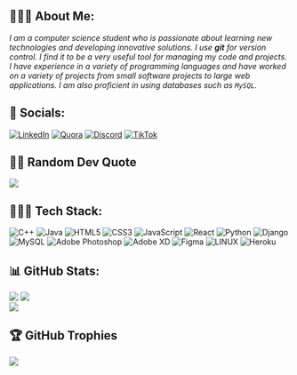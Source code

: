 ## 👨🏼‍🎓 About Me:
_I am a computer science student who is passionate about learning new technologies and developing innovative solutions. I use **git** for version control. I find it to be a very useful tool for managing my code and projects. I have experience in a variety of programming languages and have worked on a variety of projects from small software projects to large web applications. I am also proficient in using databases such as `MySQL`._


## 📱 Socials:
[![LinkedIn](https://img.shields.io/badge/LinkedIn-%230077B5.svg?logo=linkedin&logoColor=white)](https://linkedin.com/in/hanna-abebe-2245841ba) [![Quora](https://img.shields.io/badge/Quora-%23B92B27.svg?logo=Quora&logoColor=white)](https://quora.com/profile/Hannah-6933) [![Discord](https://img.shields.io/badge/Discord-%237289DA.svg?logo=discord&logoColor=white)](https://discord.gg/HannaH#0011) [![TikTok](https://img.shields.io/badge/TikTok-%23000000.svg?logo=TikTok&logoColor=white)](https://tiktok.com/@hannah_abebe)

## ✍🏼 Random Dev Quote
![](https://quotes-github-readme.vercel.app/api?type=vertical&theme=radical)

## 👩🏽‍💻 Tech Stack:
![C++](https://img.shields.io/badge/c++-%2300599C.svg?style=flat&logo=c%2B%2B&logoColor=white) ![Java](https://img.shields.io/badge/java-%23ED8B00.svg?style=flat&logo=java&logoColor=white) ![HTML5](https://img.shields.io/badge/html5-%23E34F26.svg?style=flat&logo=html5&logoColor=white) ![CSS3](https://img.shields.io/badge/css3-%231572B6.svg?style=flat&logo=css3&logoColor=white) ![JavaScript](https://img.shields.io/badge/javascript-%23323330.svg?style=flat&logo=javascript&logoColor=%23F7DF1E) ![React](https://img.shields.io/badge/react-%2320232a.svg?style=flat&logo=react&logoColor=%2361DAFB) ![Python](https://img.shields.io/badge/python-3670A0?style=flat&logo=python&logoColor=ffdd54) ![Django](https://img.shields.io/badge/django-%23092E20.svg?style=flat&logo=django&logoColor=white) ![MySQL](https://img.shields.io/badge/mysql-%2300f.svg?style=flat&logo=mysql&logoColor=white) ![Adobe Photoshop](https://img.shields.io/badge/adobephotoshop-%2331A8FF.svg?style=flat&logo=adobephotoshop&logoColor=white) ![Adobe XD](https://img.shields.io/badge/Adobe%20XD-470137?style=flat&logo=Adobe%20XD&logoColor=#FF61F6) 	![Figma](https://img.shields.io/badge/figma-%23F24E1E.svg?style=flat&logo=figma&logoColor=white) ![LINUX](https://img.shields.io/badge/Linux-FCC624?style=flat&logo=linux&logoColor=black) ![Heroku](https://img.shields.io/badge/heroku-%23430098.svg?style=flat&logo=heroku&logoColor=white)

## 📊 GitHub Stats:
![](https://github-readme-stats.vercel.app/api?username=hannahabebe&theme=radical&hide_border=true&include_all_commits=true&count_private=false)
![](https://github-readme-stats.vercel.app/api/top-langs/?username=hannahabebe&theme=radical&hide_border=true&include_all_commits=true&count_private=false&layout=compact)<br/>
![](https://github-readme-streak-stats.herokuapp.com/?user=hannahabebe&theme=radical&hide_border=true)

## 🏆 GitHub Trophies
![](https://github-profile-trophy.vercel.app/?username=hannahabebe&theme=radical&no-frame=true&no-bg=false&margin-w=10)


<!-- Proudly created with GPRM ( https://gprm.itsvg.in ) -->
